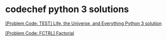 # codechef python 3 solutions
<a href="https://github.com/adarshd5099/codechef_py3/blob/master/Life%2C%20the%20Universe%2C%20and%20Everything.py">[Problem Code: TEST] Life, the Universe, and Everything Python 3 solution </a>

<a href="https://github.com/adarshd5099/codechef_py3/blob/master/Factorial.py">[Problem Code: FCTRL] Factorial </a>
